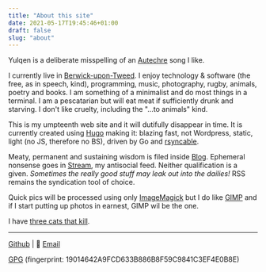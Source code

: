 ```yaml
---
title: "About this site"
date: 2021-05-17T19:45:46+01:00
draft: false
slug: "about"
---
```


Yulqen is a deliberate misspelling of an [Autechre](https://en.wikipedia.org/wiki/Autechre) song I like.

I currently live in [Berwick-upon-Tweed](https://en.wikipedia.org/wiki/Berwick-upon-Tweed). I enjoy technology & software (the free, as in speech, kind), programming, music, photography, rugby, animals, poetry and books. I am something of a minimalist and do most things in a terminal. I am a pescatarian but will eat meat if sufficiently drunk and starving. I don't like cruelty, including the "...to animals" kind.

This is my umpteenth web site and it will dutifully disappear in time. It is currently created using [Hugo](https://gohugo.io/) making it: blazing fast, not Wordpress, static, light (no JS, therefore no BS), driven by Go and [rsyncable](https://man.openbsd.org/openrsync).

Meaty, permanent and sustaining wisdom is filed inside [Blog](/blog). Ephemeral nonsense goes in [Stream](/stream), my antisocial feed. Neither qualification is a given. *Sometimes the really good stuff may leak out into the dailies!* RSS remains the syndication tool of choice.

Quick pics will be processed using only [ImageMagick](https://imagemagick.org/script/index.php) but I do like [GIMP](https://www.gimp.org/) and if I start putting up photos in earnest, GIMP wil be the one.


I have [three cats that kill](../blog/cats/cat_kills/).

---

[Github](https://github.com/yulqen) | 📧 [Email](mailto:y@yulqen.org)

[GPG](../keys/mrl-gpg.pub) (fingerprint: 19014642A9FCD633B886B8F59C9841C3EF4E0B8E)
